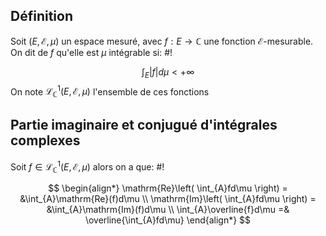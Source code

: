 ## Définition
Soit $(E, \mathcal E, \mu)$ un espace mesuré, avec $f: E \to \mathbb C$ une fonction $\mathcal E$-mesurable.
On dit de $f$ qu'elle est $\mu$ intégrable si: #!

$$
\int_{E}|f|d\mu < +\infty
$$
On note $\mathcal L^1_{\mathbb{C}}(E, \mathcal E, \mu)$ l'ensemble de ces fonctions

## Partie imaginaire et conjugué d'intégrales complexes
Soit $f \in \mathcal L^1_{\mathbb{C}}(E, \mathcal E, \mu)$ alors on a que: #!

$$
\begin{align*}
\mathrm{Re}\left( \int_{A}fd\mu \right) = &\int_{A}\mathrm{Re}(f)d\mu \\
\mathrm{Im}\left( \int_{A}fd\mu \right) = &\int_{A}\mathrm{Im}(f)d\mu \\
\int_{A}\overline{f}d\mu =& \overline{\int_{A}fd\mu}
\end{align*}
$$